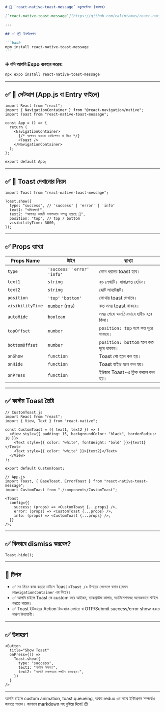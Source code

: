 ````markdown
# 📘 `react-native-toast-message` ডকুমেন্টেশন (বাংলায়)

[`react-native-toast-message`](https://github.com/calintamas/react-native-toast-message) হলো React Native-এর একটি highly customizable toast notification লাইব্রেরি। এটি ইউজারের জন্য ইনফরমেশন, ওয়ার্নিং, বা এরর দেখাতে ছোট পপ-আপ toast দেখায়।

---

## ✅ 📦 ইনস্টলেশন

```bash
npm install react-native-toast-message
```
````

### ➕ যদি আপনি Expo ব্যবহার করেন:

```bash
npx expo install react-native-toast-message
```

---

## ✅ 🔧 সেটআপ (App.js বা Entry ফাইলে)

```tsx
import React from "react";
import { NavigationContainer } from "@react-navigation/native";
import Toast from "react-native-toast-message";

const App = () => {
  return (
    <NavigationContainer>
      {/* আপনার অন্যান্য নেভিগেশন বা স্ক্রিন */}
      <Toast />
    </NavigationContainer>
  );
};

export default App;
```

---

## ✅ 🔔 Toast দেখানোর নিয়ম

```tsx
import Toast from "react-native-toast-message";

Toast.show({
  type: "success", // 'success' | 'error' | 'info'
  text1: "অভিনন্দন!",
  text2: "আপনার কাজটি সফলভাবে সম্পন্ন হয়েছে 👋",
  position: "top", // top / bottom
  visibilityTime: 3000,
});
```

---

## ✅ Props ব্যাখ্যা

| Props Name       | টাইপ                           | ব্যাখ্যা                               |
| ---------------- | ------------------------------ | -------------------------------------- |
| `type`           | `'success'` `'error'` `'info'` | কোন ধরনের toast হবে।                   |
| `text1`          | `string`                       | বড় লেখাটি। সাধারণত হেডিং।              |
| `text2`          | `string`                       | ছোট সাবটেক্সট।                         |
| `position`       | `'top'` `'bottom'`             | কোথায় toast দেখাবে।                    |
| `visibilityTime` | `number` (ms)                  | কত সময় toast থাকবে।                    |
| `autoHide`       | `boolean`                      | সময় শেষে স্বয়ংক্রিয়ভাবে হাইড হবে কিনা। |
| `topOffset`      | `number`                       | `position: top` হলে কত দূরে থাকবে।     |
| `bottomOffset`   | `number`                       | `position: bottom` হলে কত দূরে থাকবে।  |
| `onShow`         | `function`                     | Toast শো হলে কল হয়।                    |
| `onHide`         | `function`                     | Toast হাইড হলে কল হয়।                  |
| `onPress`        | `function`                     | ইউজার Toast-এ ক্লিক করলে কল হয়।        |

---

## ✅ কাস্টম Toast তৈরি

```tsx
// CustomToast.js
import React from "react";
import { View, Text } from "react-native";

const CustomToast = ({ text1, text2 }) => (
  <View style={{ padding: 15, backgroundColor: "black", borderRadius: 10 }}>
    <Text style={{ color: "white", fontWeight: "bold" }}>{text1}</Text>
    <Text style={{ color: "white" }}>{text2}</Text>
  </View>
);

export default CustomToast;
```

```tsx
// App.js
import Toast, { BaseToast, ErrorToast } from "react-native-toast-message";
import CustomToast from "./components/CustomToast";

<Toast
  config={{
    success: (props) => <CustomToast {...props} />,
    error: (props) => <CustomToast {...props} />,
    info: (props) => <CustomToast {...props} />,
  }}
/>;
```

---

## ✅ কিভাবে dismiss করবেন?

```tsx
Toast.hide();
```

---

## 🧠 টিপস

- ✅ সব স্ক্রিনে কাজ করতে চাইলে Toast `<Toast />` উপরের লেভেলে বসান (যেমন `NavigationContainer` এর নিচে)।
- ✅ আপনি চাইলে Toast কে custom করে আইকন, ব্যাকগ্রাউন্ড কালার, অ্যানিমেশনসহ অনেকভাবে স্টাইল করতে পারেন।
- ✅ Toast ইউজারের Action ফিডব্যাক দেখাতে বা OTP/Submit success/error show করতে দারুণ উপযোগী।

---

## ✅ উদাহরণ

```tsx
<Button
  title="Show Toast"
  onPress={() =>
    Toast.show({
      type: "success",
      text1: "লগইন সফল!",
      text2: "আপনি সফলভাবে লগইন করেছেন।",
    })
  }
/>
```

---

আপনি চাইলে custom animation, toast queueing, অথবা redux এর সাথে ইন্টিগ্রেশন সম্পর্কেও জানতে পারেন। জানালে markdown সহ বুঝিয়ে দিবো! 😊

```

```
